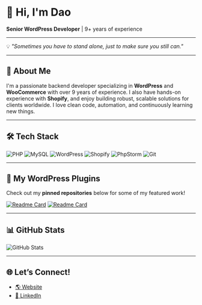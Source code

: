 # 👋 Hi, I'm Dao

**Senior WordPress Developer** | 9+ years of experience

---

💡 *"Sometimes you have to stand alone, just to make sure you still can."*

---

## 🚀 About Me

I'm a passionate backend developer specializing in **WordPress** and **WooCommerce** with over 9 years of experience. I also have hands-on experience with **Shopify**, and enjoy building robust, scalable solutions for clients worldwide. I love clean code, automation, and continuously learning new things.

---

## 🛠️ Tech Stack

![PHP](https://img.shields.io/badge/-PHP-777BB4?style=flat&logo=php&logoColor=white)
![MySQL](https://img.shields.io/badge/-MySQL-4479A1?style=flat&logo=mysql&logoColor=white)
![WordPress](https://img.shields.io/badge/-WordPress-21759B?style=flat&logo=wordpress&logoColor=white)
![Shopify](https://img.shields.io/badge/-Shopify-96bf48?style=flat&logo=shopify&logoColor=white)
![PhpStorm](https://img.shields.io/badge/-PhpStorm-000000?style=flat&logo=phpstorm&logoColor=white)
![Git](https://img.shields.io/badge/-Git-F05032?style=flat&logo=git&logoColor=white)

---

## 📌 My WordPress Plugins

Check out my **pinned repositories** below for some of my featured work!

[![Readme Card](https://github-readme-stats.vercel.app/api/pin/?username=daomapsieucap&repo=fiber-admin&theme=solarized-light)](https://github.com/daomapsieucap/fiber-admin)
[![Readme Card](https://github-readme-stats.vercel.app/api/pin/?username=daomapsieucap&repo=lipsum-dynamo&theme=solarized-light)](https://github.com/daomapsieucap/lipsum-dynamo)

---

## 📊 GitHub Stats

![GitHub Stats](https://github-readme-stats.vercel.app/api?username=daomapsieucap&show_icons=true&theme=solarized-light)

---

## 🌐 Let’s Connect!

- [🌎 Website](https://daochau.com/)
- [💼 LinkedIn](https://www.linkedin.com/in/dao-chau)
